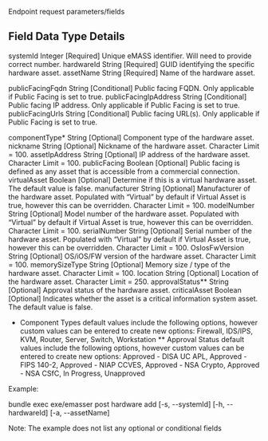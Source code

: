 Endpoint request parameters/fields

Field                   Data Type  Details
-------------------------------------------------------------------------------------------------
systemId                Integer    [Required] Unique eMASS identifier. Will need to provide correct number.
hardwareId              String     [Required] GUID identifying the specific hardware asset.
assetName               String     [Required] Name of the hardware asset.

publicFacingFqdn        String     [Conditional] Public facing FQDN. Only applicable if Public Facing is set to true.
publicFacingIpAddress   String     [Conditional] Public facing IP address. Only applicable if Public Facing is set to true.
publicFacingUrls        String     [Conditional] Public facing URL(s). Only applicable if Public Facing is set to true.

componentType*          String     [Optional] Component type of the hardware asset.
nickname                String     [Optional] Nickname of the hardware asset. Character Limit = 100.
assetIpAddress          String     [Optional] IP address of the hardware asset. Character Limit = 100.
publicFacing            Boolean    [Optional] Public facing is defined as any asset that is accessible from a commercial connection.
virtualAsset            Boolean    [Optional] Determine if this is a virtual hardware asset. The default value is false.
manufacturer            String     [Optional] Manufacturer of the hardware asset. Populated with “Virtual” by default if Virtual Asset is true,
                                              however this can be overridden. Character Limit = 100.
modelNumber             String     [Optional] Model number of the hardware asset. Populated with “Virtual” by default if Virtual Asset is true,
                                              however this can be overridden. Character Limit = 100.
serialNumber            String     [Optional] Serial number of the hardware asset. Populated with “Virtual” by default if Virtual Asset is true,
                                              however this can be overridden. Character Limit = 100.
OsIosFwVersion          String     [Optional] OS/iOS/FW version of the hardware asset. Character Limit = 100.
memorySizeType          String     [Optional] Memory size / type of the hardware asset. Character Limit = 100.
location                String     [Optional] Location of the hardware asset. Character Limit = 250.
approvalStatus**        String     [Optional] Approval status of the hardware asset.
criticalAsset           Boolean    [Optional] Indicates whether the asset is a critical information system asset. The default value is false.


* Component Types default values include the following options, however custom values can be entered to create new options:
  Firewall, IDS/IPS, KVM, Router, Server, Switch, Workstation
** Approval Status default values include the following options, however custom values can be entered to create new options:
  Approved - DISA UC APL, Approved - FIPS 140-2, Approved - NIAP CCVES,
  Approved - NSA Crypto, Approved - NSA CSfC, In Progress, Unapproved


Example:

bundle exec exe/emasser post hardware add [-s, --systemId] <value> [-h, --hardwareId] <value> [-a, --assetName] <value>

Note: The example does not list any optional or conditional fields